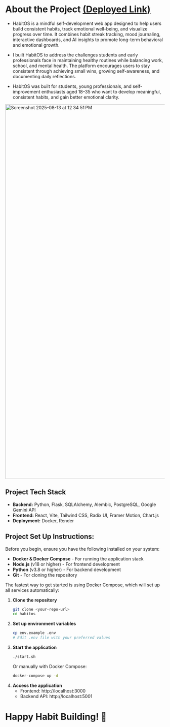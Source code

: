 # About the Project [(Deployed Link)](https://habitos-frontend.onrender.com/)

- HabitOS is a mindful self-development web app designed to help users build consistent habits, track emotional well-being, and visualize progress over time. It combines habit streak tracking, mood journaling, interactive dashboards, and AI insights to promote long-term behavioral and emotional growth.

- I built HabitOS to address the challenges students and early professionals face in maintaining healthy routines while balancing work, school, and mental health. The platform encourages users to stay consistent through achieving small wins, growing self-awareness, and documenting daily reflections. 
  
- HabitOS was built for students, young professionals, and self-improvement enthusiasts aged 18–35 who want to develop meaningful, consistent habits, and gain better emotional clarity.

<img width="1050" height="1180" alt="Screenshot 2025-08-13 at 12 34 51 PM" src="https://github.com/user-attachments/assets/a1c88e6f-dd51-48d7-aa7c-e3f44f62032e" />
  
## Project Tech Stack 
- **Backend:** Python, Flask, SQLAlchemy, Alembic, PostgreSQL, Google Gemini API
- **Frontend:** React, Vite, Tailwind CSS, Radix UI, Framer Motion, Chart.js
- **Deployment:** Docker, Render

## Project Set Up Instructions:
Before you begin, ensure you have the following installed on your system:

- **Docker & Docker Compose** - For running the application stack
- **Node.js** (v18 or higher) - For frontend development
- **Python** (v3.8 or higher) - For backend development
- **Git** - For cloning the repository

The fastest way to get started is using Docker Compose, which will set up all services automatically:

1. **Clone the repository**
   ```bash
   git clone <your-repo-url>
   cd habitos
   ```
2. **Set up environment variables**
   ```bash
   cp env.example .env
   # Edit .env file with your preferred values
   ```
3. **Start the application**
   ```bash
   ./start.sh
   ```
   Or manually with Docker Compose:
   ```bash
   docker-compose up -d
   ```
4. **Access the application**
   - Frontend: http://localhost:3000
   - Backend API: http://localhost:5001

# **Happy Habit Building! 🎯**
